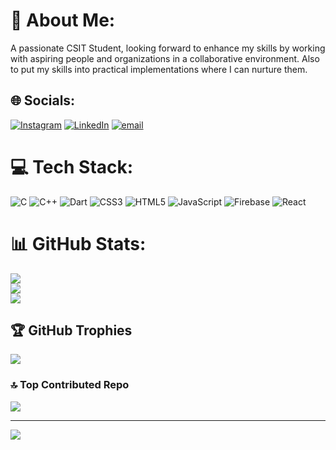 # 💫 About Me:
A passionate CSIT Student, looking forward to enhance my skills by working with aspiring people and organizations in a collaborative environment. Also to put my skills into practical implementations where I can nurture them.


## 🌐 Socials:
[![Instagram](https://img.shields.io/badge/Instagram-%23E4405F.svg?logo=Instagram&logoColor=white)](https://instagram.com/m.arsal122) [![LinkedIn](https://img.shields.io/badge/LinkedIn-%230077B5.svg?logo=linkedin&logoColor=white)](https://linkedin.com/in/www.linkedin.com/in/muhammad-arsal-93b509324) [![email](https://img.shields.io/badge/Email-D14836?logo=gmail&logoColor=white)](mailto:marsalsajid@gmail.com) 

# 💻 Tech Stack:
![C](https://img.shields.io/badge/c-%2300599C.svg?style=for-the-badge&logo=c&logoColor=white) ![C++](https://img.shields.io/badge/c++-%2300599C.svg?style=for-the-badge&logo=c%2B%2B&logoColor=white) ![Dart](https://img.shields.io/badge/dart-%230175C2.svg?style=for-the-badge&logo=dart&logoColor=white) ![CSS3](https://img.shields.io/badge/css3-%231572B6.svg?style=for-the-badge&logo=css3&logoColor=white) ![HTML5](https://img.shields.io/badge/html5-%23E34F26.svg?style=for-the-badge&logo=html5&logoColor=white) ![JavaScript](https://img.shields.io/badge/javascript-%23323330.svg?style=for-the-badge&logo=javascript&logoColor=%23F7DF1E) ![Firebase](https://img.shields.io/badge/firebase-%23039BE5.svg?style=for-the-badge&logo=firebase) ![React](https://img.shields.io/badge/react-%2320232a.svg?style=for-the-badge&logo=react&logoColor=%2361DAFB)
# 📊 GitHub Stats:
![](https://github-readme-stats.vercel.app/api?username=Arsal68&theme=dark&hide_border=false&include_all_commits=true&count_private=true)<br/>
![](https://nirzak-streak-stats.vercel.app/?user=Arsal68&theme=dark&hide_border=false)<br/>
![](https://github-readme-stats.vercel.app/api/top-langs/?username=Arsal68&theme=dark&hide_border=false&include_all_commits=true&count_private=true&layout=compact)

## 🏆 GitHub Trophies
![](https://github-profile-trophy.vercel.app/?username=Arsal68&theme=radical&no-frame=true&no-bg=false&margin-w=4)

### 🔝 Top Contributed Repo
![](https://github-contributor-stats.vercel.app/api?username=Arsal68&limit=5&theme=dark&combine_all_yearly_contributions=true)

---
[![](https://visitcount.itsvg.in/api?id=Arsal68&icon=5&color=4)](https://visitcount.itsvg.in)

<!-- Proudly created with GPRM ( https://gprm.itsvg.in ) -->
